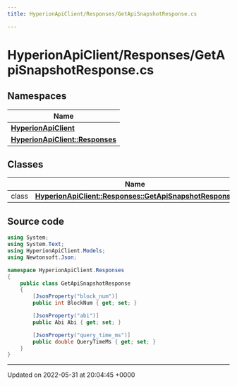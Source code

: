 ```yaml
---
title: HyperionApiClient/Responses/GetApiSnapshotResponse.cs

---
```


# HyperionApiClient/Responses/GetApiSnapshotResponse.cs



## Namespaces

| Name           |
| -------------- |
| **[HyperionApiClient](/Namespaces/namespace_hyperion_api_client.md)**  |
| **[HyperionApiClient::Responses](/Namespaces/namespace_hyperion_api_client_1_1_responses.md)**  |

## Classes

|                | Name           |
| -------------- | -------------- |
| class | **[HyperionApiClient::Responses::GetApiSnapshotResponse](/Classes/class_hyperion_api_client_1_1_responses_1_1_get_api_snapshot_response.md)**  |




## Source code

```csharp
using System;
using System.Text;
using HyperionApiClient.Models;
using Newtonsoft.Json;

namespace HyperionApiClient.Responses
{
    public class GetApiSnapshotResponse
    {
        [JsonProperty("block_num")]
        public int BlockNum { get; set; }

        [JsonProperty("abi")]
        public Abi Abi { get; set; }

        [JsonProperty("query_time_ms")]
        public double QueryTimeMs { get; set; }
    }
}
```


-------------------------------

Updated on 2022-05-31 at 20:04:45 +0000
